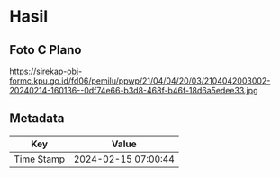 # Hasil

## Foto C Plano

https://sirekap-obj-formc.kpu.go.id/fd06/pemilu/ppwp/21/04/04/20/03/2104042003002-20240214-160136--0df74e66-b3d8-468f-b46f-18d6a5edee33.jpg


## Metadata

| Key        | Value               |
| ---------- | ------------------- |
| Time Stamp | 2024-02-15 07:00:44 |



